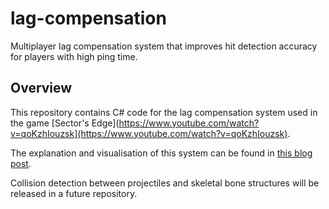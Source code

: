 # lag-compensation
Multiplayer lag compensation system that improves hit detection accuracy for players with high ping time.

## Overview
This repository contains C# code for the lag compensation system used in the game [Sector's Edge](https://www.youtube.com/watch?v=qoKzhIouzsk](https://www.youtube.com/watch?v=qoKzhIouzsk).

The explanation and visualisation of this system can be found in [this blog post](https://vercidium.com/blog/lag-compensation/).

Collision detection between projectiles and skeletal bone structures will be released in a future repository.